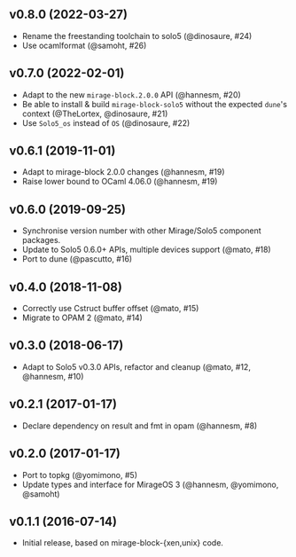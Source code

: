 ## v0.8.0 (2022-03-27)

* Rename the freestanding toolchain to solo5 (@dinosaure, #24)
* Use ocamlformat (@samoht, #26)

## v0.7.0 (2022-02-01)

* Adapt to the new `mirage-block.2.0.0` API (@hannesm, #20)
* Be able to install & build `mirage-block-solo5` without the expected `dune`'s context
  (@TheLortex, @dinosaure, #21)
* Use `Solo5_os` instead of `OS` (@dinosaure, #22)

## v0.6.1 (2019-11-01)

* Adapt to mirage-block 2.0.0 changes (@hannesm, #19)
* Raise lower bound to OCaml 4.06.0 (@hannesm, #19)

## v0.6.0 (2019-09-25)

* Synchronise version number with other Mirage/Solo5 component packages.
* Update to Solo5 0.6.0+ APIs, multiple devices support (@mato, #18)
* Port to dune (@pascutto, #16)

## v0.4.0 (2018-11-08)

* Correctly use Cstruct buffer offset (@mato, #15)
* Migrate to OPAM 2 (@mato, #14)

## v0.3.0 (2018-06-17)

* Adapt to Solo5 v0.3.0 APIs, refactor and cleanup (@mato, #12, @hannesm, #10)

## v0.2.1 (2017-01-17)

* Declare dependency on result and fmt in opam (@hannesm, #8)

## v0.2.0 (2017-01-17)

* Port to topkg (@yomimono, #5)
* Update types and interface for MirageOS 3 (@hannesm, @yomimono, @samoht)

## v0.1.1 (2016-07-14)

* Initial release, based on mirage-block-{xen,unix} code.

